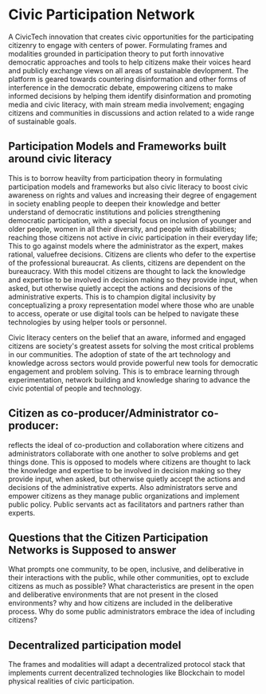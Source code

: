 # Civic Participation Network
A CivicTech innovation that creates civic opportunities for the participating citizenry to engage with centers of power. Formulating frames and modalities grounded in participation theory to put forth innovative democratic approaches and tools to help citizens make their voices heard and publicly exchange views on all areas of sustainable devlopment. The platform is geared towards countering disinformation and other forms of interference in the democratic debate, empowering citizens to make informed decisions by helping them identify disinformation and promoting media and civic literacy, with main stream media involvement; engaging citizens and communities in discussions and action related to a wide range of sustainable goals.

## Participation Models and Frameworks built around civic literacy
This is to borrow heavilty from participation theory in formulating participation models and frameworks but also civic literacy to boost civic awareness on rights and values and increasing their degree of engagement in society enabling people to deepen their knowledge and better understand of democratic institutions and policies strengthening democratic participation, with a special focus on inclusion of younger and older people, women in all their diversity, and people with disabilities; reaching those citizens not active in civic participation in their everyday life;
This to go against models where the administrator as the expert, makes rational, valuefree decisions. Citizens are clients who defer to the expertise of the professional bureaucrat. As clients, citizens are dependent on the bureaucracy. With this model citizens are thought to lack the knowledge and expertise to be involved in decision making so they provide input, when asked, but otherwise quietly accept the actions and decisions of the administrative experts.
This is to champion digital inclusivity by conceptualizing a proxy representation model where those who are unable to access, operate or use digital tools can be helped to navigate these technologies by using helper tools or personnel. 

Civic literacy centers on the belief that an aware, informed and engaged citizens are society's greatest assets for solving the most critical problems in our communities. The adoption of state of the art technology and knowledge across sectors would provide powerful new tools for democratic engagement and problem solving. This is to embrace learning through experimentation, network building and knowledge sharing to advance the civic potential of people and technology.

## Citizen as co-producer/Administrator co-producer: 
reflects the ideal of co-production and collaboration where citizens and administrators collaborate with one another to solve problems and get things done. This is opposed to models where citizens are thought to lack the knowledge and expertise to be involved in decision making so they provide input, when asked, but otherwise quietly accept the actions and decisions of the administrative experts. Also administrators serve and empower citizens as they manage public organizations and implement public policy. Public servants act as facilitators and partners rather than experts.

## Questions that the Citizen Participation Networks is Supposed to answer
What prompts one community, to be open, inclusive, and deliberative in their interactions with the public, while other communities, opt to exclude citizens as much as possible? What characteristics are present in the open and deliberative environments that are not present in the closed environments? why and how citizens are included in the deliberative process. Why do some public administrators embrace the idea of including citizens? 

## Decentralized participation model
The frames and modalities will adapt a decentralized protocol stack that implements current decentralized technologies like Blockchain to model physical realities of civic participation.
 
